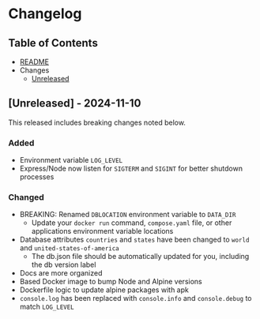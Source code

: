 # Changelog

## Table of Contents
  - [README](../README.md)
  - Changes
    - [Unreleased](#unreleased---2024-11-10)

## [Unreleased] - 2024-11-10

This released includes breaking changes noted below.

### Added
- Environment variable `LOG_LEVEL`
- Express/Node now listen for `SIGTERM` and `SIGINT` for better shutdown processes

### Changed
- BREAKING: Renamed `DBLOCATION` environment variable to `DATA_DIR`
  - Update your `docker run` command, `compose.yaml` file, or other applications environment variable locations
- Database attributes `countries` and `states` have been changed to `world` and `united-states-of-america`
  - The db.json file should be automatically updated for you, including the db version label
- Docs are more organized
- Based Docker image to bump Node and Alpine versions
- Dockerfile logic to update alpine packages with apk
- `console.log` has been replaced with `console.info` and `console.debug` to match `LOG_LEVEL`
